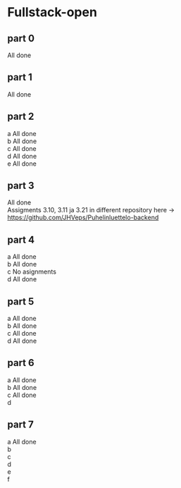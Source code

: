 # Fullstack-open

## part 0

All done

## part 1

All done

## part 2

a All done</br>
b All done</br>
c All done</br>
d All done</br>
e All done

## part 3

All done</br>
Assigments 3.10, 3.11 ja 3.21 in different repository here -> https://github.com/JHVeps/Puhelinluettelo-backend

## part 4

a All done</br>
b All done</br>
c No asignments</br>
d All done</br>

## part 5

a All done</br>
b All done</br>
c All done</br>
d All done</br>

## part 6

a All done</br>
b All done</br>
c All done</br>
d </br>

## part 7

a All done</br>
b </br>
c </br>
d </br>
e </br>
f </br>
